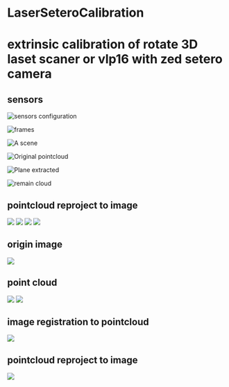 # LaserSeteroCalibration
extrinsic calibration of rotate 3D laset scaner or vlp16 with zed setero camera
====

## sensors
![sensors configuration](https://github.com/suijingfeng/LaserSeteroCalibration/blob/master/doc/sensor.JPG)

![frames](https://github.com/suijingfeng/LaserSeteroCalibration/blob/master/doc/frame_LaserStereoCalibration.jpg)

![A scene](https://github.com/suijingfeng/LaserSeteroCalibration/blob/master/doc/barrelDistortion.png)

![Original pointcloud](https://github.com/suijingfeng/LaserSeteroCalibration/blob/master/doc/pc8_ori.png)

![Plane extracted](https://github.com/suijingfeng/LaserSeteroCalibration/blob/master/doc/pc8_Plane.png)

![remain cloud](https://github.com/suijingfeng/LaserSeteroCalibration/blob/master/doc/pc8_remainCloud.png)


## pointcloud reproject to image
![](https://github.com/suijingfeng/LaserSeteroCalibration/blob/master/doc/ec6.png)
![](https://github.com/suijingfeng/LaserSeteroCalibration/blob/master/doc/ec7.png)
![](https://github.com/suijingfeng/LaserSeteroCalibration/blob/master/doc/ec10.png)
![](https://github.com/suijingfeng/LaserSeteroCalibration/blob/master/doc/ec11.png)



## origin image
![](https://github.com/suijingfeng/LaserSeteroCalibration/blob/master/results/6/reim.png)

## point cloud
![](https://github.com/suijingfeng/LaserSeteroCalibration/blob/master/results/6/pc3d.jpg)
![](https://github.com/suijingfeng/LaserSeteroCalibration/blob/master/results/6/top_view.png)

## image registration to pointcloud
![](https://github.com/suijingfeng/LaserSeteroCalibration/blob/master/results/6/Screenshot%20from%202017-07-07%2011-05-02.png)

## pointcloud reproject to image
![](https://github.com/suijingfeng/LaserSeteroCalibration/blob/master/results/6/project06.png)



